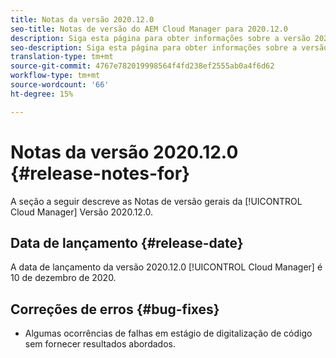 ```yaml
---
title: Notas da versão 2020.12.0
seo-title: Notas de versão do AEM Cloud Manager para 2020.12.0
description: Siga esta página para obter informações sobre a versão 2020.12.0 do Cloud Manager
seo-description: Siga esta página para obter informações sobre a versão 2020.12.0 do AEM Cloud Manager
translation-type: tm+mt
source-git-commit: 4767e782019998564f4fd238ef2555ab0a4f6d62
workflow-type: tm+mt
source-wordcount: '66'
ht-degree: 15%

---
```


# Notas da versão 2020.12.0 {#release-notes-for}

A seção a seguir descreve as Notas de versão gerais da [!UICONTROL Cloud Manager] Versão 2020.12.0.

## Data de lançamento {#release-date}

A data de lançamento da versão 2020.12.0 [!UICONTROL Cloud Manager] é 10 de dezembro de 2020.

## Correções de erros {#bug-fixes}

* Algumas ocorrências de falhas em estágio de digitalização de código sem fornecer resultados abordados.
